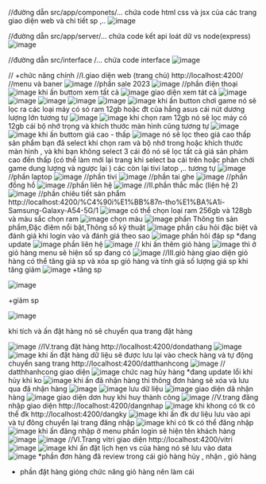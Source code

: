 //đường dẫn src/app/componets/... chứa code html css và jsx của các trang giao diện web và chi tiết sp ,..
![image](https://github.com/MinhBao2003/Angular-BDCN-Express/assets/146474537/7a3700a6-5ecb-4d61-9dc6-68edf7b8efb7)

//đường dẫn src/app/server/... chứa code kết api loát dữ vs node(express)
![image](https://github.com/MinhBao2003/Angular-BDCN-Express/assets/146474537/a81020ad-1fe1-47f3-b749-129a33a0c745)

//đường dẫn src/interface /... chứa code interface
![image](https://github.com/MinhBao2003/Angular-BDCN-Express/assets/146474537/42e2d74e-0830-4a51-a96e-3434c807410e)

// +chức năng chính 
//I.giao diện web (trang chủ) http://localhost:4200/
//menu và baner 
![image](https://github.com/MinhBao2003/Angular-BDCN-Express/assets/146474537/a10c44e9-ada4-4324-a725-35088a1d9d85)
//phần sale 2023
![image](https://github.com/MinhBao2003/Angular-BDCN-Express/assets/146474537/6dedf987-2d97-4ee8-a48b-8be9e2594077)
//phần điện thoại
![image](https://github.com/MinhBao2003/Angular-BDCN-Express/assets/146474537/df6286ff-444d-4154-a818-19fc1bfe9605)
khi ấn buttom xem tất cả 
![image](https://github.com/MinhBao2003/Angular-BDCN-Express/assets/146474537/7d845ea1-3eb0-4d61-88ad-9c4654694a92)
giao diện xem tát cả
![image](https://github.com/MinhBao2003/Angular-BDCN-Express/assets/146474537/1e851f2e-54a2-4f03-8e2d-6bfb6b849706)
![image](https://github.com/MinhBao2003/Angular-BDCN-Express/assets/146474537/463906ee-cad5-48d4-ad22-a8d4b8bfb9c9)
![image](https://github.com/MinhBao2003/Angular-BDCN-Express/assets/146474537/16135a74-63a3-4b4b-bf07-30adc0bd81d0)
![image](https://github.com/MinhBao2003/Angular-BDCN-Express/assets/146474537/ac190c0f-005f-4669-8f82-a09dbdc2a8fb)
![image](https://github.com/MinhBao2003/Angular-BDCN-Express/assets/146474537/a987666f-b535-4c0f-8b1a-de64f38736bc)
![image](https://github.com/MinhBao2003/Angular-BDCN-Express/assets/146474537/5077589b-5b5e-4272-89e6-6ea4061a9945)
khi ấn button chơi game nó sẽ lọc ra các loại máy có só ram 12gb hoặc đt của hẳng asus cái nút dương lượng lớn tương tự
![image](https://github.com/MinhBao2003/Angular-BDCN-Express/assets/146474537/63d6d445-b19c-4074-b57e-22253e0bdf3e)
![image](https://github.com/MinhBao2003/Angular-BDCN-Express/assets/146474537/e8f6f878-babd-428b-be58-d9787b1c694f)
khi chọn ram 12gb nó sẽ lọc máy có 12gb cái bộ nhớ trọng và khích thước màn hình cũng tương tự
![image](https://github.com/MinhBao2003/Angular-BDCN-Express/assets/146474537/020039e9-e5e6-462e-bbff-8cea3a50b374)
![image](https://github.com/MinhBao2003/Angular-BDCN-Express/assets/146474537/c2eaa0a8-ccfc-4099-8edf-d13e38d89f6f)
khi ấn buttom giá cao - thấp
![image](https://github.com/MinhBao2003/Angular-BDCN-Express/assets/146474537/60ac75c8-b36b-4443-a943-f6f880fd1973)
nó sẽ lọc theo giá cao thấp sản phẩm bạn đã select khi chọn ram và bộ nhớ trong hoặc khích thước màn hình , và khi bạn không select 3 cái đó nó sẽ lọc tất cả giá sản phảm cao đến thấp (có thể làm mới lại trang khi select ba cái trên hoặc phàn chới game dung lượng và ngược lại ) các còn lại tivi latop ,.. tương tự
![image](https://github.com/MinhBao2003/Angular-BDCN-Express/assets/146474537/8dd416bd-9dff-44a1-b6c8-ab842cd5c2b8)
//phần laptop
![image](https://github.com/MinhBao2003/Angular-BDCN-Express/assets/146474537/857081bf-8ed3-4404-b380-c1265f525286)
//phần tivi
![image](https://github.com/MinhBao2003/Angular-BDCN-Express/assets/146474537/8c8a7a18-323a-4f89-9e5e-5c71c81e40f9)
//phần tai ghe
![image](https://github.com/MinhBao2003/Angular-BDCN-Express/assets/146474537/cf4e46d1-3ad1-4e84-b54e-83e9d6a9210f)
//phần đồng hồ 
![image](https://github.com/MinhBao2003/Angular-BDCN-Express/assets/146474537/777d0725-ad5f-4923-9ec5-53585e0dd12c)
//phần liên hệ
![image](https://github.com/MinhBao2003/Angular-BDCN-Express/assets/146474537/674802b2-4a1a-4c18-90d2-2ccff322f174)
//II.phần thắc mắc (liện hệ 2) 
![image](https://github.com/MinhBao2003/Angular-BDCN-Express/assets/146474537/e7fb865c-d454-4d47-9cc6-565672d670da)
//phần chiêu tiết sản phẩm http://localhost:4200/%C4%90i%E1%BB%87n-tho%E1%BA%A1i-Samsung-Galaxy-A54-5G/1
![image](https://github.com/MinhBao2003/Angular-BDCN-Express/assets/146474537/39d80f94-21b6-4954-97b5-a08bc01c4adf)
có thể chọn loại ram 256gb và 128gb và màu sắc
chọn ram 
![image](https://github.com/MinhBao2003/Angular-BDCN-Express/assets/146474537/8245476a-bcee-4a20-90c6-7a7e782f3a42)
chọn màu
![image](https://github.com/MinhBao2003/Angular-BDCN-Express/assets/146474537/70e0d0b3-5133-47fd-9429-232d044d2930)
phần Thông tin sản phẩm,Đặc điêm nổi bật,Thông số kỹ thuật
![image](https://github.com/MinhBao2003/Angular-BDCN-Express/assets/146474537/540b09dd-75a4-43c8-81ad-65987c65697a)
phần câu hỏi đặc biệt và đánh giá khi login vào và đánh giá theo sao
![image](https://github.com/MinhBao2003/Angular-BDCN-Express/assets/146474537/ed4b926d-513c-4b4a-b28c-2a7bb57f463b)
phần hỏi đáp sp *đang update 
![image](https://github.com/MinhBao2003/Angular-BDCN-Express/assets/146474537/914121da-e969-42a7-b48e-01d34d57e4e3)
phần liên hệ 
![image](https://github.com/MinhBao2003/Angular-BDCN-Express/assets/146474537/46f4eddd-3b57-4447-be41-850fc71d7e29)
// khi ấn thêm giỏ hàng 
![image](https://github.com/MinhBao2003/Angular-BDCN-Express/assets/146474537/0a026b82-a45e-4684-8458-76ba67bfa5e1)
thì ở giỏ hàng menu sẽ hiện số sp đang có
![image](https://github.com/MinhBao2003/Angular-BDCN-Express/assets/146474537/8bae3708-01ac-44cc-885d-e93a1b2ae5bd)
//III.giỏ hàng
giao diện giỏ hàng
có thể tăng giả sp và xóa sp giỏ hàng và tính giả số lượng giá sp khi tăng giảm
![image](https://github.com/MinhBao2003/Angular-BDCN-Express/assets/146474537/091516a0-d6f7-483b-a0e6-899c006ca5d9)
+tăng sp

![image](https://github.com/MinhBao2003/Angular-BDCN-Express/assets/146474537/80415299-1501-44aa-a141-4bac7fd6c416)

+giảm sp

![image](https://github.com/MinhBao2003/Angular-BDCN-Express/assets/146474537/be56bf52-d2f4-4e8a-9f47-fef84282eaf4)

khi tích và ấn đặt hàng nó sẽ chuyển qua trang đặt hàng

![image](https://github.com/MinhBao2003/Angular-BDCN-Express/assets/146474537/11562dad-345d-42d3-b1d7-faf96cb98ae1)
//IV.trang đặt hàng http://localhost:4200/dondathang
![image](https://github.com/MinhBao2003/Angular-BDCN-Express/assets/146474537/a0d09713-3f2c-428e-9f26-26ee083f05c9)
![image](https://github.com/MinhBao2003/Angular-BDCN-Express/assets/146474537/5423debe-5469-46fb-8740-9ebbf511bdfd)
khi ấn đặt hàng 
dữ liệu sẽ được lưu lại vào check hàng và tự động chuyển sang trang http://localhost:4200/datthanhcong
![image](https://github.com/MinhBao2003/Angular-BDCN-Express/assets/146474537/8c42d792-57dc-4b14-b8cd-6fd3b2e13f0c)
// datthhanhcong
giao diện 
![image](https://github.com/MinhBao2003/Angular-BDCN-Express/assets/146474537/5a9cd884-6cb7-4a40-a0c9-e1b5e50f9c87)
chức nag hủy hàng *đang update lổi khi hủy khi ko 
![image](https://github.com/MinhBao2003/Angular-BDCN-Express/assets/146474537/53743c18-bd71-435c-a638-56338aed3100)
khi ấn đã nhận hàng thì thông đơn hàng sẽ xóa và lưu qua đã nhận hàng 
![image](https://github.com/MinhBao2003/Angular-BDCN-Express/assets/146474537/1d68c8fd-9f49-4013-b17a-a95edd99fc9)
![image](https://github.com/MinhBao2003/Angular-BDCN-Express/assets/146474537/476cd71b-d8e6-4caa-903d-473c6dd9c6a9)
lưu dữ liệu 
![image](https://github.com/MinhBao2003/Angular-BDCN-Express/assets/146474537/7eac1a18-fa75-4312-b8da-abae87e0c5b6)
giao diện dã nhận hàng
![image](https://github.com/MinhBao2003/Angular-BDCN-Express/assets/146474537/a1d87db0-eae0-4198-ac05-aac13dbc2385)
giao diện dơn huy khi huy thành công
![image](https://github.com/MinhBao2003/Angular-BDCN-Express/assets/146474537/ae41cef0-3abd-4a50-af6a-2f92a30d9924)
//V.trang đăng nhập
giao diện http://localhost:4200/dangnhap
![image](https://github.com/MinhBao2003/Angular-BDCN-Express/assets/146474537/f39ec3a0-c309-4500-b137-2a401bf5ba2e)
khi khong có tk có thể đk http://localhost:4200/dangky
![image](https://github.com/MinhBao2003/Angular-BDCN-Express/assets/146474537/f6bb8982-520d-4e2d-aa0d-0a83333a0091)
khi ấn đk dư liệu lưu vào api và tự đông chuyển lại trang đăng nhập 
![image](https://github.com/MinhBao2003/Angular-BDCN-Express/assets/146474537/7ed99ede-6678-4e87-ba1a-9f5e7cadb439)
khi có tk có thể đăng nhập
![image](https://github.com/MinhBao2003/Angular-BDCN-Express/assets/146474537/7ed99ede-6678-4e87-ba1a-9f5e7cadb439)
khi ấn đăng nhập ở menu phần login sẽ hiện tên khách hàng
![image](https://github.com/MinhBao2003/Angular-BDCN-Express/assets/146474537/9b828d92-a073-4cac-a819-6b8a217d3da2)
![image](https://github.com/MinhBao2003/Angular-BDCN-Express/assets/146474537/7ed99ede-6678-4e87-ba1a-9f5e7cadb439)
//VI.Trang vitri
giao diện http://localhost:4200/vitri
![image](https://github.com/MinhBao2003/Angular-BDCN-Express/assets/146474537/de6973c4-5466-4842-aec6-21d3a341d7e3)
![image](https://github.com/MinhBao2003/Angular-BDCN-Express/assets/146474537/3d6c2352-c11c-4332-8b1f-f5cf6b5b1d03)
khi ấn đặt lịch hẹn vs của hàng nó sẽ lưu vào data
![image](https://github.com/MinhBao2003/Angular-BDCN-Express/assets/146474537/154dfe5d-49cb-4939-8d18-3466f2382d9b)
*phần đơn hàng đã review trong cái giỏ hàng hủy , nhận , giỏ hàng 
* phần đặt hàng gióng chức năng giỏ hàng nên làm cái 






